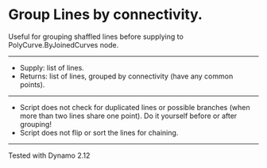 # Group Lines by connectivity.
Useful for grouping shaffled lines before supplying to PolyCurve.ByJoinedCurves node.
___
- Supply: list of lines.
- Returns: list of lines, grouped by connectivity (have any common points).
___
- Script does not check for duplicated lines or possible branches (when more than two lines share one point). Do it yourself before or after grouping!
- Script does not flip or sort the lines for chaining.
___
Tested with Dynamo 2.12
